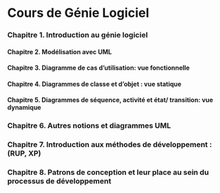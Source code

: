 # Cours de Génie Logiciel

### Chapitre 1. Introduction au génie logiciel
#### Chapitre 2. Modélisation avec UML
#### Chapitre 3. Diagramme de cas d’utilisation: vue fonctionnelle 
#### Chapitre 4. Diagrammes de classe et d’objet : vue statique
#### Chapitre 5. Diagrammes de séquence, activité et état/ transition: vue dynamique 
### Chapitre 6. Autres notions et diagrammes UML
### Chapitre 7. Introduction aux méthodes de développement : (RUP, XP)
### Chapitre 8. Patrons de conception et leur place au sein du processus de développement
